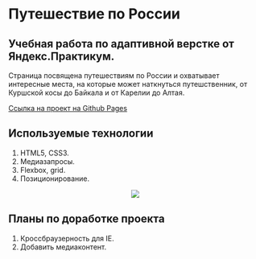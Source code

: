 # Путешествие по России
## Учебная работа по адаптивной верстке от Яндекс.Практикум.

Страница посвящена путешествиям по России и охватывает интересные места, на которые может наткнуться путешственник, от Куршской косы до Байкала и от Карелии до Алтая.  

[Ссылка на проект на Github Pages](https://n-daria.github.io/russian-travel/)

## Используемые технологии
 1. HTML5, CSS3.
 2. Медиазапросы.
 3. Flexbox, grid.
 4. Позиционирование.

<p align="center">
  <img src="images/Скриншот.png" />
</p>
            
## Планы по доработке проекта

1. Кроссбраузерность для IE.
2. Добавить медиаконтент.
